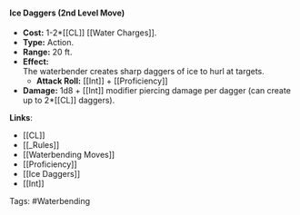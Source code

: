 #### **Ice Daggers (2nd Level Move)**

- **Cost:** 1-2*[[CL]] [[Water Charges]].
- **Type:** Action.
- **Range:** 20 ft.
- **Effect:**  
    The waterbender creates sharp daggers of ice to hurl at targets.
    - **Attack Roll:** [[Int]] + [[Proficiency]]
- **Damage:** 1d8 + [[Int]] modifier piercing damage per dagger (can create up to 2*[[CL]] daggers).

**Links**:
- [[CL]]
- [[_Rules]]
- [[Waterbending Moves]]
- [[Proficiency]]
- [[Ice Daggers]]
- [[Int]]

Tags:
#Waterbending